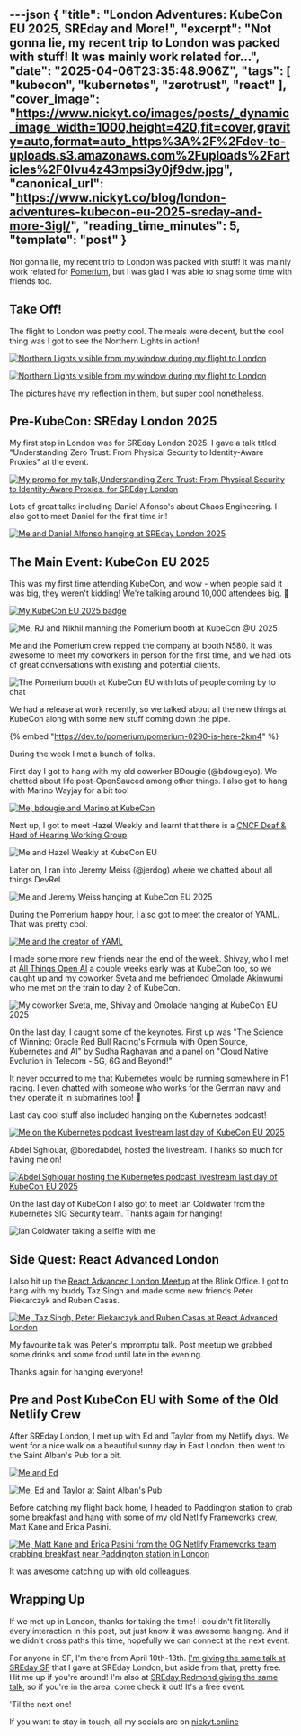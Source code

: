 ---json
{
  "title": "London Adventures: KubeCon EU 2025, SREday and More!",
  "excerpt": "Not gonna lie, my recent trip to London was packed with stuff! It was mainly work related for...",
  "date": "2025-04-06T23:35:48.906Z",
  "tags": [
    "kubecon",
    "kubernetes",
    "zerotrust",
    "react"
  ],
  "cover_image": "https://www.nickyt.co/images/posts/_dynamic_image_width=1000,height=420,fit=cover,gravity=auto,format=auto_https%3A%2F%2Fdev-to-uploads.s3.amazonaws.com%2Fuploads%2Farticles%2F0lvu4z43mpsi3y0jf9dw.jpg",
  "canonical_url": "https://www.nickyt.co/blog/london-adventures-kubecon-eu-2025-sreday-and-more-3igl/",
  "reading_time_minutes": 5,
  "template": "post"
}
---

Not gonna lie, my recent trip to London was packed with stuff! It was mainly work related for [Pomerium](https://pomerium.com), but I was glad I was able to snag some time with friends too.

## Take Off!

The flight to London was pretty cool. The meals were decent, but the cool thing was I got to see the Northern Lights in action!

[![Northern Lights visible from my window during my flight to London](https://www.nickyt.co/images/posts/_uploads_articles_38tfmj6nxsiks4ba0pr7.jpg)](https://bsky.app/profile/nickyt.online/post/3llbl3mfc2k2h)

[![Northern Lights visible from my window during my flight to London](https://www.nickyt.co/images/posts/_uploads_articles_ptlarpx1u57fepqmrucg.jpg)](https://bsky.app/profile/nickyt.online/post/3llbl3mfc2k2h)

The pictures have my reflection in them, but super cool nonetheless.

## Pre-KubeCon: SREday London 2025

My first stop in London was for SREday London 2025. I gave a talk titled "Understanding Zero Trust: From Physical Security to Identity-Aware Proxies" at the event.

[![My promo for my talk,Understanding Zero Trust: From Physical Security to Identity-Aware Proxies, for SREday London](https://www.nickyt.co/images/posts/_uploads_articles_fuu5hv0r1il054m3l0dr.jpeg)](https://sreday.com/2025-london-q1/)

Lots of great talks including Daniel Alfonso's about Chaos Engineering. I also got to meet Daniel for the first time irl!

[![Me and Daniel Alfonso hanging at SREday London 2025](https://www.nickyt.co/images/posts/_uploads_articles_0xqhoh3qnscd302ajxmn.png)](https://bsky.app/profile/nickyt.online/post/3lldxsjxo4c2e)

## The Main Event: KubeCon EU 2025

This was my first time attending KubeCon, and wow - when people said it was big, they weren't kidding! We're talking around 10,000 attendees big. 🤯

[![My KubeCon EU 2025 badge](https://www.nickyt.co/images/posts/_uploads_articles_o7ly8s4subzacsd0tewh.png)](https://bsky.app/profile/nickyt.online/post/3llqo2mos722j)

![Me, RJ and Nikhil manning the Pomerium booth at KubeCon @U 2025](https://www.nickyt.co/images/posts/_uploads_articles_ikcnmgmc20dz6kuh8iou.png)

Me and the Pomerium crew repped the company at booth N580. It was awesome to meet my coworkers in person for the first time, and we had lots of great conversations with existing and potential clients.

![The Pomerium booth at KubeCon EU with lots of people coming by to chat](https://www.nickyt.co/images/posts/_uploads_articles_z9yt4dlh200d96itt7pp.png)

We had a release at work recently, so we talked about all the new things at KubeCon along with some new stuff coming down the pipe.

{% embed "https://dev.to/pomerium/pomerium-0290-is-here-2km4" %}

During the week I met a bunch of folks.

First day I got to hang with my old coworker BDougie (@bdougieyo). We chatted about life post-OpenSauced among other things. I also got to hang with Marino Wayjay for a bit too!

[![Me, bdougie and Marino at KubeCon](https://www.nickyt.co/images/posts/_uploads_articles_567afw9x7kqea3jnh8s1.png)](https://x.com/nickytonline/status/1907387087210377373)

Next up, I got to meet Hazel Weekly and learnt that there is a [CNCF Deaf & Hard of Hearing Working Group](https://contribute.cncf.io/accessibility/deaf-and-hard-of-hearing/).

![Me and Hazel Weakly at KubeCon EU](https://www.nickyt.co/images/posts/_uploads_articles_9g3wexp6lms4g2nj2vol.png)

Later on, I ran into Jeremy Meiss (@jerdog) where we chatted about all things DevRel.

![Me and Jeremy Weiss hanging at KubeCon EU 2025](https://www.nickyt.co/images/posts/_uploads_articles_98dbog0ys9kzegahdmi0.jpg)

During the Pomerium happy hour, I also got to meet the creator of YAML. That was pretty cool.

[![Me and the creator of YAML](https://www.nickyt.co/images/posts/_uploads_articles_06sd89dp8psclf8j194q.jpg)](https://bsky.app/profile/nickyt.online/post/3llu5i37zss2e)

I made some more new friends near the end of the week. Shivay, who I met at [All Things Open AI](https://allthingsopen.ai/) a couple weeks early was at KubeCon too, so we caught up and my coworker Sveta and me befriended [Omolade Akinwumi](https://www.linkedin.com/in/omolade-akinwumi/) who me met on the train to day 2 of KubeCon.

![My coworker Sveta, me, Shivay and Omolade hanging at KubeCon EU 2025](https://www.nickyt.co/images/posts/_uploads_articles_camnq1yl4n7dslfkfpes.jpg)

On the last day, I caught some of the keynotes. First up was "The Science of Winning: Oracle Red Bull Racing's Formula with Open Source, Kubernetes and AI" by Sudha Raghavan and a panel on "Cloud Native Evolution in Telecom - 5G, 6G and Beyond!"

It never occurred to me that Kubernetes would be running somewhere in F1 racing. I even chatted with someone who works for the German navy and they operate it in submarines too! 🤯

Last day cool stuff also included hanging on the Kubernetes podcast!

[![Me on the Kubernetes podcast livestream last day of KubeCon EU 2025](https://www.nickyt.co/images/posts/_uploads_articles_hhwfytc7lmbmmhugdcnx.jpg)](https://www.youtube.com/watch?v=mhToH2KgMtk)

Abdel Sghiouar, @boredabdel, hosted the livestream. Thanks so much for having me on!

[![Abdel Sghiouar hosting the Kubernetes podcast livestream last day of KubeCon EU 2025](https://www.nickyt.co/images/posts/_uploads_articles_wtp19kxf38gbhxvkzgwv.jpg)](https://www.youtube.com/watch?v=mhToH2KgMtk)

On the last day of KubeCon I also got to meet Ian Coldwater from the Kubernetes SIG Security team. Thanks again for hanging!

![Ian Coldwater taking a selfie with me](https://www.nickyt.co/images/posts/_uploads_articles_9y7sow6p8lwiltietthq.jpg)

## Side Quest: React Advanced London

I also hit up the [React Advanced London Meetup](https://guild.host/events/react-advanced-london-rlt0qo) at the Blink Office. I got to hang with my buddy Taz Singh and made some new friends Peter Piekarczyk and Ruben Casas.

[![Me, Taz Singh, Peter Piekarczyk and Ruben Casas at React Advanced London](https://www.nickyt.co/images/posts/_uploads_articles_bxcdg7hfcb66jznibega.jpeg)](https://x.com/tazsingh/status/1908073343594508372)

My favourite talk was Peter's impromptu talk. Post meetup we grabbed some drinks and some food until late in the evening.

Thanks again for hanging everyone!

## Pre and Post KubeCon EU with Some of the Old Netlify Crew

After SREday London, I met up with Ed and Taylor from my Netlify days. We went for a nice walk on a beautiful sunny day in East London, then went to the Saint Alban's Pub for a bit.

[![Me and Ed](https://www.nickyt.co/images/posts/_uploads_articles_mzobfubfwoq0wrh7arao.jpg)](https://bsky.app/profile/nickyt.online/post/3lllxn6uypk2t)

[![Me, Ed and Taylor at Saint Alban's Pub](https://www.nickyt.co/images/posts/_uploads_articles_tqi3ubd0p0toad5hs36w.jpg)](https://bsky.app/profile/nickyt.online/post/3lllxn6uypk2t)

Before catching my flight back home, I headed to Paddington station to grab some breakfast and hang with some of my old Netlify Frameworks crew, Matt Kane and Erica Pasini.


[![Me, Matt Kane and Erica Pasini from the OG Netlify Frameworks team grabbing breakfast near Paddington station in London](https://www.nickyt.co/images/posts/_uploads_articles_wrra04xtehdcfmdee4mz.jpg)](https://bsky.app/profile/nickyt.online/post/3lm2nl722g22o)

It was awesome catching up with old colleagues.

## Wrapping Up

If we met up in London, thanks for taking the time! I couldn't fit literally every interaction in this post, but just know it was awesome hanging. And if we didn't cross paths this time, hopefully we can connect at the next event.

For anyone in SF, I'm there from April 10th-13th. [I'm giving the same talk at SREday SF](https://www.linkedin.com/posts/nickytonline_im-excited-to-be-speaking-at-sreday-san-activity-7310413751512354817-WDN3) that I gave at SREday London, but aside from that, pretty free. Hit me up if you're around! I'm also at [SREday Redmond giving the same talk](https://www.linkedin.com/feed/update/urn:li:activity:7311530601545715712/), so if you're in the area, come check it out! It's a free event.

'Til the next one!

If you want to stay in touch, all my socials are on [nickyt.online](https://nickyt.online)
